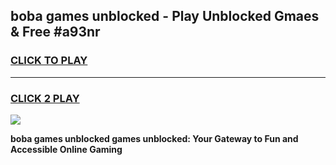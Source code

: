 
## boba games unblocked - Play Unblocked Gmaes & Free #a93nr
<h3>
<a href="https://news.freeplayer.one?title=boba_games_unblocked&ref=03M">CLICK TO PLAY</a></h3>
<hr>

<h3>
<a href="https://news.freeplayer.one?title=boba_games_unblocked&ref=03M">CLICK 2 PLAY</a>
  
</h3>

<a href="https://news.freeplayer.one?title=boba_games_unblocked&ref=03M"><img src="https://clearcache.store/games.png"></a>


**boba games unblocked games unblocked: Your Gateway to Fun and Accessible Online Gaming**
